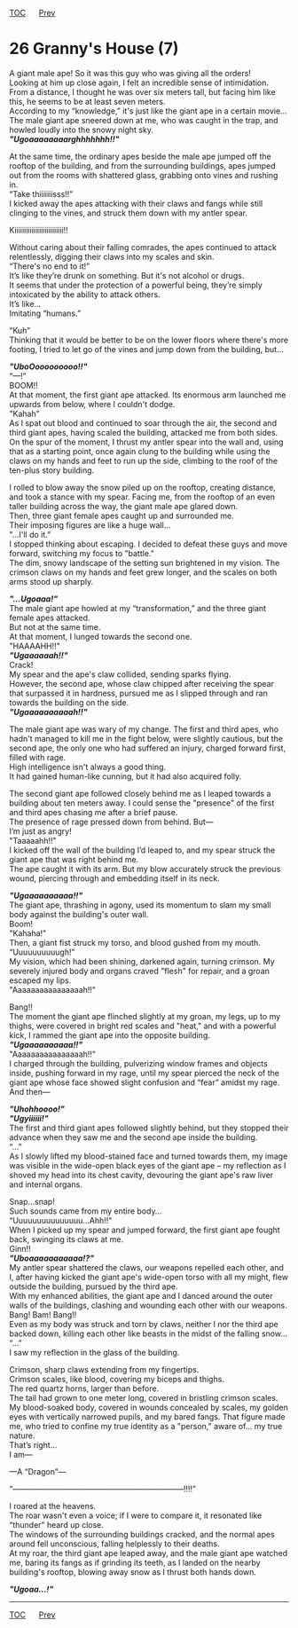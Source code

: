 [TOC](../readme.md)&nbsp;&nbsp;&nbsp;&nbsp;&nbsp;&nbsp;[Prev](section_0025.md)&nbsp;&nbsp;&nbsp;&nbsp;&nbsp;&nbsp;



# 26 Granny's House (7)

A giant male ape! So it was this guy who was giving all the orders!  
Looking at him up close again, I felt an incredible sense of
intimidation. From a distance, I thought he was over six meters tall,
but facing him like this, he seems to be at least seven meters.  
According to my “knowledge,” it's just like the giant ape in a certain
movie...  
The male giant ape sneered down at me, who was caught in the trap, and
howled loudly into the snowy night sky.  
***"Ugoaaaaaaaarghhhhhhh!!"***  
  
At the same time, the ordinary apes beside the male ape jumped off the
rooftop of the building, and from the surrounding buildings, apes jumped
out from the rooms with shattered glass, grabbing onto vines and rushing
in.  
“Take thiiiiiiisss!!”  
I kicked away the apes attacking with their claws and fangs while still
clinging to the vines, and struck them down with my antler spear.  
  
Kiiiiiiiiiiiiiiiiiiiiiiiiii!!  
  
Without caring about their falling comrades, the apes continued to
attack relentlessly, digging their claws into my scales and skin.  
“There's no end to it!”  
It’s like they’re drunk on something. But it's not alcohol or drugs.  
It seems that under the protection of a powerful being, they’re simply
intoxicated by the ability to attack others.  
It’s like…  
Imitating “humans.”  
  
“Kuh”  
Thinking that it would be better to be on the lower floors where there's
more footing, I tried to let go of the vines and jump down from the
building, but…  
  
***"UboOooooooooo!!"***  
“—!”  
BOOM!!  
At that moment, the first giant ape attacked. Its enormous arm launched
me upwards from below, where I couldn't dodge.  
"Kahah"  
As I spat out blood and continued to soar through the air, the second
and third giant apes, having scaled the building, attacked me from both
sides.  
On the spur of the moment, I thrust my antler spear into the wall and,
using that as a starting point, once again clung to the building while
using the claws on my hands and feet to run up the side, climbing to the
roof of the ten-plus story building.  
  
I rolled to blow away the snow piled up on the rooftop, creating
distance, and took a stance with my spear. Facing me, from the rooftop
of an even taller building across the way, the giant male ape glared
down.  
Then, three giant female apes caught up and surrounded me.  
Their imposing figures are like a huge wall...  
"...I'll do it.”  
I stopped thinking about escaping. I decided to defeat these guys and
move forward, switching my focus to "battle."  
The dim, snowy landscape of the setting sun brightened in my vision. The
crimson claws on my hands and feet grew longer, and the scales on both
arms stood up sharply.  
  
***"…Ugoaaa!"***  
The male giant ape howled at my “transformation,” and the three giant
female apes attacked.  
But not at the same time.  
At that moment, I lunged towards the second one.  
"HAAAAHH!!"  
***"Ugaaaaaah!!"***  
Crack!  
My spear and the ape's claw collided, sending sparks flying.  
However, the second ape, whose claw chipped after receiving the spear
that surpassed it in hardness, pursued me as I slipped through and ran
towards the building on the side.  
***"Ugaaaaaaaaaah!!"***  
  
The male giant ape was wary of my change. The first and third apes, who
hadn't managed to kill me in the fight below, were slightly cautious,
but the second ape, the only one who had suffered an injury, charged
forward first, filled with rage.  
High intelligence isn't always a good thing.  
It had gained human-like cunning, but it had also acquired folly.  
  
The second giant ape followed closely behind me as I leaped towards a
building about ten meters away. I could sense the "presence" of the
first and third apes chasing me after a brief pause.  
The presence of rage pressed down from behind. But—  
I’m just as angry!  
"Taaaaahh!!"  
I kicked off the wall of the building I’d leaped to, and my spear struck
the giant ape that was right behind me.  
The ape caught it with its arm. But my blow accurately struck the
previous wound, piercing through and embedding itself in its neck.  
  
***"Ugaaaaaaaaaa!!"***  
The giant ape, thrashing in agony, used its momentum to slam my small
body against the building's outer wall.  
Boom!  
"Kahaha!"  
Then, a giant fist struck my torso, and blood gushed from my mouth.  
“Uuuuuuuuuugh!”  
My vision, which had been shining, darkened again, turning crimson. My
severely injured body and organs craved "flesh" for repair, and a groan
escaped my lips.  
"Aaaaaaaaaaaaaaaah!!"  
  
Bang!!  
The moment the giant ape flinched slightly at my groan, my legs, up to
my thighs, were covered in bright red scales and "heat," and with a
powerful kick, I rammed the giant ape into the opposite building.  
***"Ugaaaaaaaaaa!!"***  
"Aaaaaaaaaaaaaaaah!!"  
I charged through the building, pulverizing window frames and objects
inside, pushing forward in my rage, until my spear pierced the neck of
the giant ape whose face showed slight confusion and “fear” amidst my
rage.  
And then—  
  
***"Uhohhoooo!"***  
***"Ugyiiiiii!"***  
The first and third giant apes followed slightly behind, but they
stopped their advance when they saw me and the second ape inside the
building.  
“…”  
As I slowly lifted my blood-stained face and turned towards them, my
image was visible in the wide-open black eyes of the giant ape – my
reflection as I shoved my head into its chest cavity, devouring the
giant ape's raw liver and internal organs.  
  
Snap…snap!  
Such sounds came from my entire body…  
“Uuuuuuuuuuuuuuu…Ahh!!"  
When I picked up my spear and jumped forward, the first giant ape fought
back, swinging its claws at me.  
Ginn!!  
***"Uboaaaaaaaaaaa!?"***  
My antler spear shattered the claws, our weapons repelled each other,
and I, after having kicked the giant ape's wide-open torso with all my
might, flew outside the building, pursued by the third ape.  
With my enhanced abilities, the giant ape and I danced around the outer
walls of the buildings, clashing and wounding each other with our
weapons.  
Bang! Bam! Bang!!  
Even as my body was struck and torn by claws, neither I nor the third
ape backed down, killing each other like beasts in the midst of the
falling snow...  
“…”  
I saw my reflection in the glass of the building.  
  
Crimson, sharp claws extending from my fingertips.  
Crimson scales, like blood, covering my biceps and thighs.  
The red quartz horns, larger than before.  
The tail had grown to one meter long, covered in bristling crimson
scales.  
My blood-soaked body, covered in wounds concealed by scales, my golden
eyes with vertically narrowed pupils, and my bared fangs. That figure
made me, who tried to confine my true identity as a "person," aware
of... my true nature.  
That’s right…  
I am—  
  
—A “Dragon”—  
  
“――――――――――――――――――――――!!!!”  
  
I roared at the heavens.  
The roar wasn't even a voice; if I were to compare it, it resonated like
“thunder” heard up close.  
The windows of the surrounding buildings cracked, and the normal apes
around fell unconscious, falling helplessly to their deaths.  
At my roar, the third giant ape leaped away, and the male giant ape
watched me, baring its fangs as if grinding its teeth, as I landed on
the nearby building's rooftop, blowing away snow as I thrust both hands
down.  
  
***"Ugoaa...!"***  
  
  
  


---
[TOC](../readme.md)&nbsp;&nbsp;&nbsp;&nbsp;&nbsp;&nbsp;[Prev](section_0025.md)&nbsp;&nbsp;&nbsp;&nbsp;&nbsp;&nbsp;

